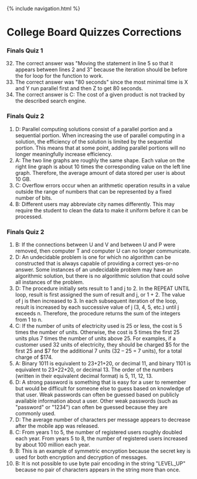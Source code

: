 {% include navigation.html %}
# College Board Quizzes Corrections

### Finals Quiz 1
32. The correct answer was "Moving the statement in line 5 so that it appears between lines 2 and 3" because the iteration should be before the for loop for the function to work.
39. The correct answer was "80 seconds" since the most minimal time is X and Y run parallel first and then Z to get 80 seconds.
45. The correct answer is C: The cost of a given product is not tracked by the described search engine.

### Finals Quiz 2
1. D: Parallel computing solutions consist of a parallel portion and a sequential portion. When increasing the use of parallel computing in a solution, the efficiency of the solution is limited by the sequential portion. This means that at some point, adding parallel portions will no longer meaningfully increase efficiency.
14. A:  The two line graphs are roughly the same shape. Each value on the right line graph is about 10 times the corresponding value on the left line graph. Therefore, the average amount of data stored per user is about 10 GB.
35. C: Overflow errors occur when an arithmetic operation results in a value outside the range of numbers that can be represented by a fixed number of bits.
39. B: Different users may abbreviate city names differently. This may require the student to clean the data to make it uniform before it can be processed.

### Finals Quiz 2
1. B: If the connections between U and V and between U and P were removed, then computer T and computer U can no longer communicate.
2. D: An undecidable problem is one for which no algorithm can be constructed that is always capable of providing a correct yes-or-no answer. Some instances of an undecidable problem may have an algorithmic solution, but there is no algorithmic solution that could solve all instances of the problem.
7. D: The procedure initially sets result to 1 and j to 2. In the REPEAT UNTIL loop, result is first assigned the sum of result and j, or 1 + 2. The value of j is then increased to 3. In each subsequent iteration of the loop, result is increased by each successive value of j (3, 4, 5, etc.) until j exceeds n. Therefore, the procedure returns the sum of the integers from 1 to n.
13. C: If the number of units of electricity used is 25 or less, the cost is 5 times the number of units. Otherwise, the cost is 5 times the first 25 units plus 7 times the number of units above 25. For examples, if a customer used 32 units of electricity, they should be charged $5 for the first 25 and $7 for the additional 7 units (32 – 25 = 7 units), for a total charge of $174. 
20. A: Binary 1011 is equivalent to 23+21+20, or decimal 11, and binary 1101 is equivalent to 23+22+20, or decimal 13. The order of the numbers (written in their equivalent decimal format) is 5, 11, 12, 13.
21. D: A strong password is something that is easy for a user to remember but would be difficult for someone else to guess based on knowledge of that user. Weak passwords can often be guessed based on publicly available information about a user. Other weak passwords (such as "password" or "1234") can often be guessed because they are commonly used.
23. D: The average number of characters per message appears to decrease after the mobile app was released.
28. C: From years 1 to 5, the number of registered users roughly doubled each year. From years 5 to 8, the number of registered users increased by about 100 million each year.
46. B: This is an example of symmetric encryption because the secret key is used for both encryption and decryption of messages.
48. B: It is not possible to use byte pair encoding in the string "LEVEL_UP" because no pair of characters appears in the string more than once.
